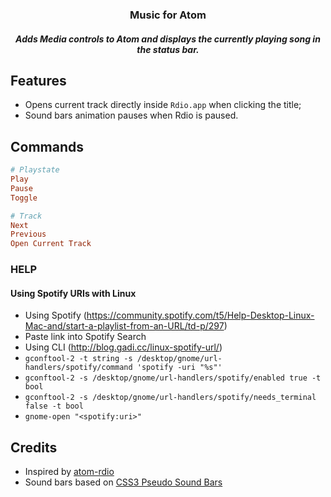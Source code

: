 <div align="center">
  <h3 valign="middle">
    Music for Atom
  </h3>
  <h5>Adds Media controls to Atom and displays the currently playing song in the status bar.</h5>
</div>

## Features
- Opens current track directly inside `Rdio.app` when clicking the title;
- Sound bars animation pauses when Rdio is paused.

## Commands
```rb
# Playstate
Play
Pause
Toggle

# Track
Next
Previous
Open Current Track
```


### HELP

#### Using Spotify URIs with Linux

* Using Spotify (https://community.spotify.com/t5/Help-Desktop-Linux-Mac-and/start-a-playlist-from-an-URL/td-p/297)
* Paste link into Spotify Search
* Using CLI (http://blog.gadi.cc/linux-spotify-url/)
* `gconftool-2 -t string -s /desktop/gnome/url-handlers/spotify/command 'spotify -uri "%s"'`
* `gconftool-2 -s /desktop/gnome/url-handlers/spotify/enabled true -t bool`
* `gconftool-2 -s /desktop/gnome/url-handlers/spotify/needs_terminal false -t bool`
* `gnome-open "<spotify:uri>"`


## Credits
- Inspired by [atom-rdio](https://github.com/EtienneLem/atom-rdio)
- Sound bars based on [CSS3 Pseudo Sound Bars](http://codepen.io/jackrugile/pen/CkAbG)
